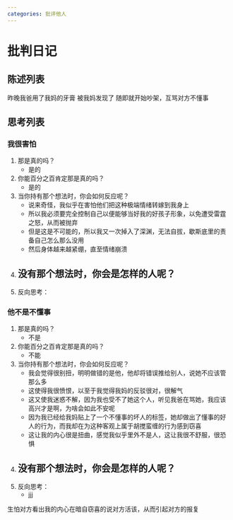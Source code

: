 ```yaml
---
categories: 批评他人
---
```


# 批判日记

## 陈述列表

昨晚我爸用了我妈的牙膏
被我妈发现了
随即就开始吵架，互骂对方不懂事

## 思考列表

### 我很害怕

1. 那是真的吗？
    - 是的
2. 你能百分之百肯定那是真的吗？
    - 是的
3. 当你持有那个想法时，你会如何反应呢？
    - 说来奇怪，我似乎在害怕他们把这种极端情绪转嫁到我身上
    - 所以我必须要完全控制自己以便能够当好我的好孩子形象，以免遭受雷霆之怒，从而被抛弃
    - 但是这是不可能的，所以我又一次掉入了深渊，无法自拔，歇斯底里的责备自己怎么那么没用
    - 然后身体越来越紧绷，直至情绪崩溃
4. 没有那个想法时，你会是怎样的人呢？
    - 
5. 反向思考：

### 他不是不懂事

1. 那是真的吗？
    - 不是
2. 你能百分之百肯定那是真的吗？
    - 不能
3. 当你持有那个想法时，你会如何反应呢？
    - 我会觉得很别扭，明明做错的是他，他却将错误推给别人，说她不应该管那么多
    - 这使得我很愤恨，以至于我觉得我妈的反驳很对，很解气
    - 这又使我迷惑不解，因为我也受不了她这个人，听见我爸在骂她，我应该高兴才是啊，为啥会如此不安呢
    - 因为我已经给我妈贴上了一个不懂事的坏人的标签，她却做出了懂事的好人的行为，而我却在为这种客观上属于胡搅蛮缠的行为感到窃喜
    - 这让我的内心很是扭曲，感觉我似乎里外不是人，这让我很不舒服，很恐惧
4. 没有那个想法时，你会是怎样的人呢？
    - 
5. 反向思考：
    - jjj

生怕对方看出我的内心在暗自窃喜的说对方活该，从而引起对方的报复